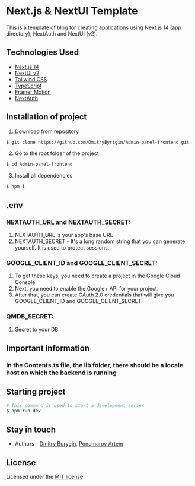 # Next.js & NextUI Template

This is a template of blog for creating applications using Next.js 14 (app directory), NextAuth and NextUI (v2).

## Technologies Used

- [Next.js 14](https://nextjs.org/docs/getting-started)
- [NextUI v2](https://nextui.org/)
- [Tailwind CSS](https://tailwindcss.com/)
- [TypeScript](https://www.typescriptlang.org/)
- [Framer Motion](https://www.framer.com/motion/)
- [NextAuth](https://next-auth.js.org/)

## Installation of project
1. Download from repository
```bash
$ git clone https://github.com/DmitryByrigin/Admin-panel-frontend.git
```
2. Go to the root folder of the project
```bash
$ cd Admin-panel-frontend
```
3. Install all dependencies
```bash
$ npm i
```

## .env

### NEXTAUTH_URL and NEXTAUTH_SECRET:

1. NEXTAUTH_URL is your app's base URL
2. NEXTAUTH_SECRET - It's a long random string that you can generate yourself. It is used to protect sessions.

### GOOGLE_CLIENT_ID and GOOGLE_CLIENT_SECRET:

1. To get these keys, you need to create a project in the Google Cloud Console.
2. Next, you need to enable the Google+ API for your project.
3. After that, you can create OAuth 2.0 credentials that will give you GOOGLE_CLIENT_ID and GOOGLE_CLIENT_SECRET.

### QMDB_SECRET:

1. Secret to your DB

## Important information

### In the Contents.ts file, the lib folder, there should be a locale host on which the backend is running

## Starting project
```bash
# This command is used to start a development server
$ npm run dev
```



## Stay in touch

- Authors - [Dmitry Burygin](https://github.com/DmitryByrigin?tab=overview&from=2023-12-01&to=2023-12-31),
[Ponomarov Artem](https://github.com/Aspergillusplay)

## License

Licensed under the [MIT license](https://github.com/kamilmysliwiec).
